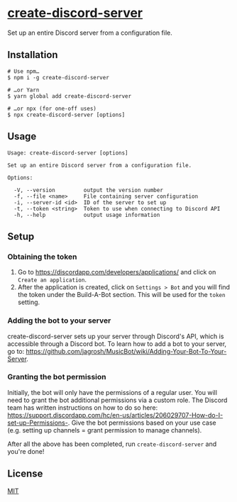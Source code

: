 # [create-discord-server](https://www.npmjs.com/package/create-discord-server)

Set up an entire Discord server from a configuration file.

## Installation

```
# Use npm…
$ npm i -g create-discord-server

# …or Yarn
$ yarn global add create-discord-server

# …or npx (for one-off uses)
$ npx create-discord-server [options]
```

## Usage

```
Usage: create-discord-server [options]

Set up an entire Discord server from a configuration file.

Options:

  -V, --version         output the version number
  -f, --file <name>     File containing server configuration
  -i, --server-id <id>  ID of the server to set up
  -t, --token <string>  Token to use when connecting to Discord API
  -h, --help            output usage information
```

## Setup

### Obtaining the token

1. Go to https://discordapp.com/developers/applications/ and click on `Create an application`.
2. After the application is created, click on `Settings > Bot` and you will find the token under the Build-A-Bot section. This will be used for the `token` setting.

### Adding the bot to your server

create-discord-server sets up your server through Discord's API, which is accessible through a Discord bot. To learn how to add a bot to your server, go to: https://github.com/jagrosh/MusicBot/wiki/Adding-Your-Bot-To-Your-Server.

### Granting the bot permission

Initially, the bot will only have the permissions of a regular user. You will need to grant the bot additional permissions via a custom role. The Discord team has written instructions on how to do so here: https://support.discordapp.com/hc/en-us/articles/206029707-How-do-I-set-up-Permissions-. Give the bot permissions based on your use case (e.g. setting up channels = grant permission to manage channels).

After all the above has been completed, run `create-discord-server` and you're done!

## License

[MIT](LICENSE.txt)
